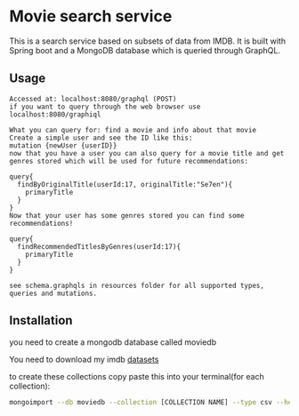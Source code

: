 # Movie search service

This is a search service based on subsets of data from IMDB. It is built with Spring boot and a MongoDB database which is queried through GraphQL.

## Usage

```
Accessed at: localhost:8080/graphql (POST)
if you want to query through the web browser use localhost:8080/graphiql
```
```
What you can query for: find a movie and info about that movie
Create a simple user and see the ID like this:
mutation {newUser {userID}}
now that you have a user you can also query for a movie title and get genres stored which will be used for future recommendations:

query{
  findByOriginalTitle(userId:17, originalTitle:"Se7en"){
    primaryTitle
  }
}
Now that your user has some genres stored you can find some recommendations!

query{
  findRecommendedTitlesByGenres(userId:17){
    primaryTitle
  }
}

see schema.graphqls in resources folder for all supported types, queries and mutations.

```
## Installation

you need to create a mongodb database called moviedb

You need to download my imdb [datasets](https://drive.google.com/drive/u/1/folders/1TjCi1KuK36XYj7TjN4rTi59NuzYQ9pie)

to create these collections copy paste this into your terminal(for each collection):

```bash
mongoimport --db moviedb --collection [COLLECTION NAME] --type csv --headerline --file [FILENAME].csv 
```
